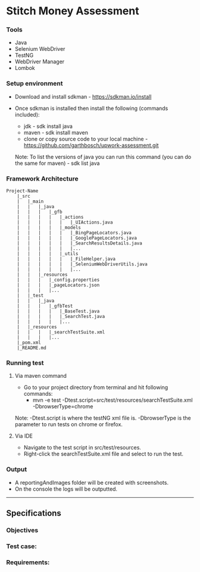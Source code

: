 # Stitch Money Assessment

### Tools
- Java
- Selenium WebDriver
- TestNG
- WebDriver Manager
- Lombok

### Setup environment
- Download and install sdkman - https://sdkman.io/install
- Once sdkman is installed then install the following (commands included):
  - jdk - sdk install java <version>
  - maven - sdk install maven <version>
  - clone or copy source code to your local machine - https://github.com/garthbosch/upwork-assessment.git
  
  Note: To list the versions of java you can run this command (you can do the same for maven) - sdk list java 

### Framework Architecture
	Project-Name
        |_src
        |   |_main
        |   |   |_java
        |   |   |   |_gfb
        |   |   |   |   |_actions
        |   |   |   |   |   |_UIActions.java
        |   |   |   |   |_models
        |   |   |   |   |   |_BingPageLocators.java
        |   |   |   |   |   |_GooglePageLocators.java
        |   |   |   |   |   |_SearchResultsDetails.java
        |   |   |   |   |   |...
        |   |   |   |   |_utils
        |   |   |   |   |   |_FileHelper.java
        |   |   |   |   |   |_SeleniumWebDriverUtils.java
        |   |   |   |   |   |...
        |   |   |_resources
        |   |   |   |_config.properties
        |   |   |   |_pageLocators.json
        |   |   |   |...
        |   |_test
        |   |   |_java
        |   |   |   |_gfbTest
        |   |   |   |   |_BaseTest.java
        |   |   |   |   |_SearchTest.java
        |   |   |   |   |...
        |   |_resources
        |   |   |   |_searchTestSuite.xml
        |   |   |   |...
        |_pom.xml
        |_README.md

### Running test
1. Via maven command
   - Go to your project directory from terminal and hit following commands:
      - mvn -e test -Dtest.script=src/test/resources/searchTestSuite.xml -DbrowserType=chrome

    Note: -Dtest.script is where the testNG xml file is. -DbrowserType is the parameter to run tests on chrome or firefox.

2. Via IDE
   - Navigate to the test script in src/test/resources.
   - Right-click the searchTestSuite.xml file and select to run the test.

### Output
- A reportingAndImages folder will be created with screenshots.
- On the console the logs will be outputted. 
     
----

## Specifications
### Objectives


### Test case:

### Requirements:
